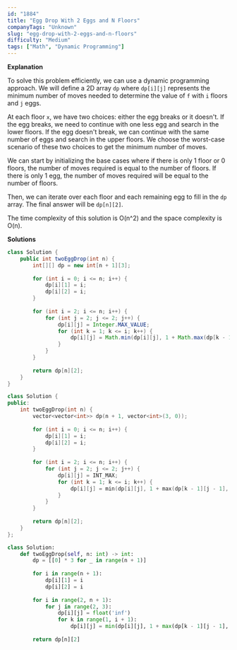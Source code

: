 ```yaml
---
id: "1884"
title: "Egg Drop With 2 Eggs and N Floors"
companyTags: "Unknown"
slug: "egg-drop-with-2-eggs-and-n-floors"
difficulty: "Medium"
tags: ["Math", "Dynamic Programming"]
---
```


**Explanation**

To solve this problem efficiently, we can use a dynamic programming approach. We will define a 2D array `dp` where `dp[i][j]` represents the minimum number of moves needed to determine the value of `f` with `i` floors and `j` eggs.

At each floor `x`, we have two choices: either the egg breaks or it doesn't. If the egg breaks, we need to continue with one less egg and search in the lower floors. If the egg doesn't break, we can continue with the same number of eggs and search in the upper floors. We choose the worst-case scenario of these two choices to get the minimum number of moves.

We can start by initializing the base cases where if there is only 1 floor or 0 floors, the number of moves required is equal to the number of floors. If there is only 1 egg, the number of moves required will be equal to the number of floors.

Then, we can iterate over each floor and each remaining egg to fill in the `dp` array. The final answer will be `dp[n][2]`.

The time complexity of this solution is O(n^2) and the space complexity is O(n).

**Solutions**

```java
class Solution {
    public int twoEggDrop(int n) {
        int[][] dp = new int[n + 1][3];
        
        for (int i = 0; i <= n; i++) {
            dp[i][1] = i;
            dp[i][2] = i;
        }
        
        for (int i = 2; i <= n; i++) {
            for (int j = 2; j <= 2; j++) {
                dp[i][j] = Integer.MAX_VALUE;
                for (int k = 1; k <= i; k++) {
                    dp[i][j] = Math.min(dp[i][j], 1 + Math.max(dp[k - 1][j - 1], dp[i - k][j]));
                }
            }
        }
        
        return dp[n][2];
    }
}
```

```cpp
class Solution {
public:
    int twoEggDrop(int n) {
        vector<vector<int>> dp(n + 1, vector<int>(3, 0));
        
        for (int i = 0; i <= n; i++) {
            dp[i][1] = i;
            dp[i][2] = i;
        }
        
        for (int i = 2; i <= n; i++) {
            for (int j = 2; j <= 2; j++) {
                dp[i][j] = INT_MAX;
                for (int k = 1; k <= i; k++) {
                    dp[i][j] = min(dp[i][j], 1 + max(dp[k - 1][j - 1], dp[i - k][j]));
                }
            }
        }
        
        return dp[n][2];
    }
};
```

```python
class Solution:
    def twoEggDrop(self, n: int) -> int:
        dp = [[0] * 3 for _ in range(n + 1)]
        
        for i in range(n + 1):
            dp[i][1] = i
            dp[i][2] = i
        
        for i in range(2, n + 1):
            for j in range(2, 3):
                dp[i][j] = float('inf')
                for k in range(1, i + 1):
                    dp[i][j] = min(dp[i][j], 1 + max(dp[k - 1][j - 1], dp[i - k][j]))
        
        return dp[n][2]
```